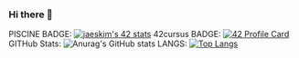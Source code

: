 ### Hi there 👋
PISCINE BADGE:
[![jaeskim's 42 stats](https://badge42.herokuapp.com/api/stats/obouadel?cursus=C%20Piscine)](https://github.com/JaeSeoKim/badge42)
42cursus BADGE:
[![42 Profile Card](https://1337-readme.vercel.app/api/profile?cursus=42cursus&dark=true&email=hide&login=obouadel)](https://github.com/mohouyizme/1337-readme)
GITHub Stats:
![Anurag's GitHub stats](https://github-readme-stats.vercel.app/api?username=itsOussamox&theme=radical&show_icons=true)
LANGS:
[![Top Langs](https://github-readme-stats.vercel.app/api/top-langs/?username=itsOussamox&layout=compact)](https://github.com/anuraghazra/github-readme-stats)
